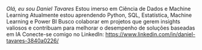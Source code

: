 *Olá, eu sou Daniel Tavares*
Estou imerso em Ciência de Dados e Machine Learning
Atualmente estou aprendendo Python, SQL, Estatística, Machine Learning e Power BI
Busco colaborar em projetos que gerem insights valiosos e contribuam para melhorar o desempenho de soluções baseadas em IA
Conecte-se comigo no LinkedIn: https://www.linkedin.com/in/daniel-tavares-3840a0226/

<!---
danieltavares24/danieltavares24 is a ✨ special ✨ repository because its `README.md` (this file) appears on your GitHub profile.
You can click the Preview link to take a look at your changes.
--->
